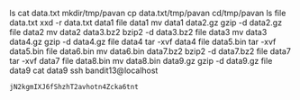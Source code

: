ls cat data.txt mkdir/tmp/pavan cp data.txt/tmp/pavan cd/tmp/pavan ls file data.txt xxd -r 
data.txt data1 file data1 mv data1 data2.gz gzip -d data2.gz file data2 mv data2 data3.bz2 
bzip2 -d data3.bz2 file data3 mv data3 data4.gz gzip -d data4.gz file data4 tar -xvf data4 
file data5.bin tar -xvf data5.bin file data6.bin mv data6.bin data7.bz2 bzip2 -d data7.bz2 
file data7 tar -xvf data7 file data8.bin mv data8.bin data9.gz gzip -d data9.gz file data9 
cat data9 ssh bandit13@localhost

    jN2kgmIXJ6fShzhT2avhotn4Zcka6tnt
